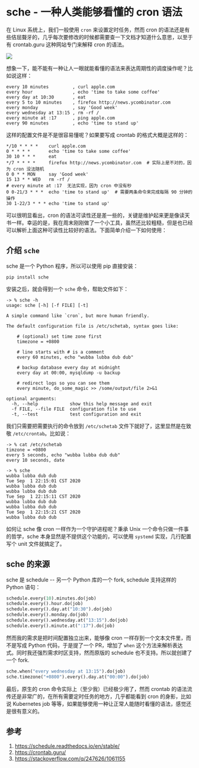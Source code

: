# sche - 一种人类能够看懂的 cron 语法

<!--
ID: 0652dcaa-4d96-45b5-aafd-3540981f5549
Status: publish
Date: 2020-09-01T22:30:41
Modified: 2020-09-01T22:30:41
wp_id: 1887
-->

在 Linux 系统上，我们一般使用 `cron` 来设置定时任务，然而 cron 的语法还是有些佶屈聱牙的，几乎每次要修改的时候都需要查一下文档才知道什么意思，以至于有 crontab.guru 这种网站专门来解释 cron 的语法。

![](https://tva1.sinaimg.cn/large/007S8ZIlly1gibjy5v5iuj30zk0kmq4t.jpg)

想象一下，能不能有一种让人一眼就能看懂的语法来表达周期性的调度操作呢？比如说这样：

```
every 10 minutes         , curl apple.com
every hour               , echo 'time to take some coffee'
every day at 10:30       , eat
every 5 to 10 minutes    , firefox http://news.ycombinator.com
every monday             , say 'Good week'
every wednesday at 13:15 , rm -rf /
every minute at :17      , ping apple.com
every 90 minutes         , echo 'time to stand up'
```

这样的配置文件是不是很容易懂呢？如果要写成 crontab 的格式大概是这样的：

```
*/10 * * * *    curl apple.com
0 * * * *       echo 'time to take some coffee'
30 10 * * *     eat
*/7 * * * *     firefox http://news.ycombinator.com  # 实际上是不对的，因为 cron 没法随机
0 0 * * MON     say 'Good week'
15 13 * * WED   rm -rf /
# every minute at :17  无法实现，因为 cron 中没有秒
0 0-21/3 * * *  echo 'time to stand up'  # 需要两条命令来完成每隔 90 分钟的操作
30 1-22/3 * * * echo 'time to stand up'
```

可以很明显看出，cron 的语法可读性还是差一些的，关键是维护起来更是像读天书一样。幸运的是，我在周末刚刚做了一个小工具，虽然还比较粗糙，但是也已经可以解析上面这种可读性比较好的语法。下面简单介绍一下如何使用：

## 介绍 `sche`

sche 是一个 Python 程序，所以可以使用 pip 直接安装：

```
pip install sche
```

安装之后，就会得到一个 `sche` 命令，帮助文件如下：

```
-> % sche -h
usage: sche [-h] [-f FILE] [-t]

A simple command like `cron`, but more human friendly.

The default configuration file is /etc/schetab, syntax goes like:

    # (optional) set time zone first
    timezone = +0800

    # line starts with # is a comment
    every 60 minutes, echo "wubba lubba dub dub"

    # backup database every day at midnight
    every day at 00:00, mysqldump -u backup

    # redirect logs so you can see them
    every minute, do_some_magic >> /some/output/file 2>&1

optional arguments:
  -h, --help            show this help message and exit
  -f FILE, --file FILE  configuration file to use
  -t, --test            test configuration and exit
```

我们只需要把需要执行的命令放到 `/etc/schetab` 文件下就好了，这里显然是在致敬 `/etc/crontab`。比如说：

```
-> % cat /etc/schetab
timzone = +0800
every 5 seconds, echo "wubba lubba dub dub"
every 10 seconds, date

-> % sche
wubba lubba dub dub
Tue Sep  1 22:15:01 CST 2020
wubba lubba dub dub
wubba lubba dub dub
Tue Sep  1 22:15:11 CST 2020
wubba lubba dub dub
wubba lubba dub dub
Tue Sep  1 22:15:21 CST 2020
wubba lubba dub dub
```

如何让 sche 像 cron 一样作为一个守护进程呢？秉承 Unix 一个命令只做一件事的哲学，sche 本身显然是不提供这个功能的，可以使用 `systemd` 实现，几行配置写个 unit 文件就搞定了。

## sche 的来源

sche 是 schedule -- 另一个 Python 库的一个 fork, schedule 支持这样的 Python 语句：

```py
schedule.every(10).minutes.do(job)
schedule.every().hour.do(job)
schedule.every().day.at("10:30").do(job)
schedule.every().monday.do(job)
schedule.every().wednesday.at("13:15").do(job)
schedule.every().minute.at(":17").do(job)
```

然而我的需求是把时间配置独立出来，能够像 cron 一样存到一个文本文件里，而不是写成 Python 代码，于是提了一个 PR，增加了 `when` 这个方法来解析表达式。同时我还强烈需求时区支持，然而原版的 schedule 也不支持。所以就创建了一个 fork.

```py
sche.when("every wednesday at 13:15").do(job)
sche.timezone("+0800").every().day.at("00:00").do(job)
```

最后，原生的 cron 命令实际上（至少我）已经极少用了，然而 crontab 的语法流传还是非常广的，在所有需要定时任务的地方，几乎都能看到 cron 的身影，比如说 Kubernetes job 等等，如果能够使用一种让正常人能随时看懂的语法，感觉还是很有意义的。


## 参考

1. https://schedule.readthedocs.io/en/stable/
2. https://crontab.guru/
3. https://stackoverflow.com/q/247626/1061155

